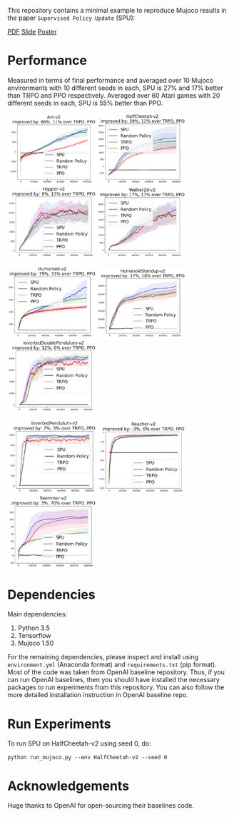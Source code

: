This repository contains a minimal example to reproduce Mujoco results in the paper `Supervised Policy Update` (SPU):

[PDF](https://arxiv.org/abs/1805.11706) [Slide](https://drive.google.com/file/d/1Yg8x4bSzoj1t6Sk-_N3jTx2eTaVZGoqW/view?usp=sharing) [Poster](https://drive.google.com/open?id=1lJeP_3YNlUoMaU-RDENDrkfjPdZQYpA3)

# Performance

Measured in terms of final performance and averaged over 10 Mujoco environments with 10 different seeds in each, SPU is 27% and 17% better than TRPO and PPO respectively. Averaged over 60 Atari games with 20 different seeds in each, SPU is 55% better than PPO.

<img src="graphs/Ant-v2.png" width="200"><img src="graphs/HalfCheetah-v2.png" width="200"><img src="graphs/Hopper-v2.png" width="200"><img src="graphs/Walker2d-v2.png" width="200">

<img src="graphs/Humanoid-v2.png" width="200"><img src="graphs/HumanoidStandup-v2.png" width="200"><img src="graphs/InvertedDoublePendulum-v2.png" width="200">

<img src="graphs/InvertedPendulum-v2.png" width="200"><img src="graphs/Reacher-v2.png" width="200"><img src="graphs/Swimmer-v2.png" width="200">

# Dependencies

Main dependencies:

1. Python 3.5
2. Tensorflow
3. Mujoco 1.50

For the remaining dependencies, please inspect and install using `environment.yml` (Anaconda format) and `requirements.txt` (pip format). Most of the code was taken from OpenAI baseline repository. Thus, if you can run OpenAI baselines, then you should have installed the necessary packages to run experiments from this repository. You can also follow the more detailed installation instruction in OpenAI baseline repo.

# Run Experiments

To run SPU on HalfCheetah-v2 using seed 0, do:

```
python run_mujoco.py --env HalfCheetah-v2 --seed 0 
```

# Acknowledgements

Huge thanks to OpenAI for open-sourcing their baselines code.
